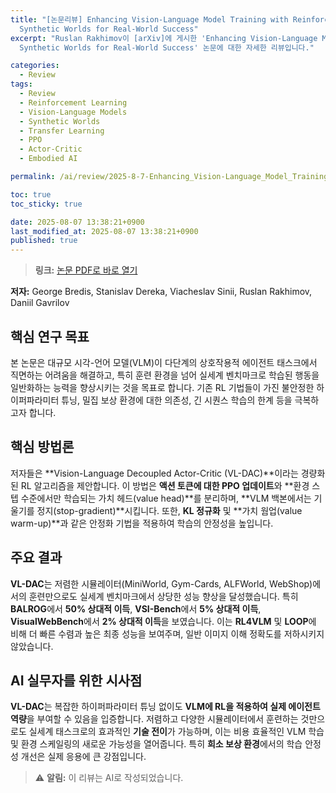 ```yaml
---
title: "[논문리뷰] Enhancing Vision-Language Model Training with Reinforcement Learning in
  Synthetic Worlds for Real-World Success"
excerpt: "Ruslan Rakhimov이 [arXiv]에 게시한 'Enhancing Vision-Language Model Training with Reinforcement Learning in
  Synthetic Worlds for Real-World Success' 논문에 대한 자세한 리뷰입니다."

categories:
  - Review
tags:
  - Review
  - Reinforcement Learning
  - Vision-Language Models
  - Synthetic Worlds
  - Transfer Learning
  - PPO
  - Actor-Critic
  - Embodied AI

permalink: /ai/review/2025-8-7-Enhancing_Vision-Language_Model_Training_with_Reinforcement_Learning_in_Synthetic_Worlds_for_Real-World_Success/

toc: true
toc_sticky: true

date: 2025-08-07 13:38:21+0900
last_modified_at: 2025-08-07 13:38:21+0900
published: true
---
```

> **링크:** [논문 PDF로 바로 열기](https://arxiv.org/abs/2508.04280)

**저자:** George Bredis, Stanislav Dereka, Viacheslav Sinii, Ruslan Rakhimov, Daniil Gavrilov



## 핵심 연구 목표
본 논문은 대규모 시각-언어 모델(VLM)이 다단계의 상호작용적 에이전트 태스크에서 직면하는 어려움을 해결하고, 특히 훈련 환경을 넘어 실세계 벤치마크로 학습된 행동을 일반화하는 능력을 향상시키는 것을 목표로 합니다. 기존 RL 기법들이 가진 불안정한 하이퍼파라미터 튜닝, 밀집 보상 환경에 대한 의존성, 긴 시퀀스 학습의 한계 등을 극복하고자 합니다.

## 핵심 방법론
저자들은 **Vision-Language Decoupled Actor-Critic (VL-DAC)**이라는 경량화된 RL 알고리즘을 제안합니다. 이 방법은 **액션 토큰에 대한 PPO 업데이트**와 **환경 스텝 수준에서만 학습되는 가치 헤드(value head)**를 분리하며, **VLM 백본에서는 기울기를 정지(stop-gradient)**시킵니다. 또한, **KL 정규화** 및 **가치 웜업(value warm-up)**과 같은 안정화 기법을 적용하여 학습의 안정성을 높입니다.

## 주요 결과
**VL-DAC**는 저렴한 시뮬레이터(MiniWorld, Gym-Cards, ALFWorld, WebShop)에서의 훈련만으로도 실세계 벤치마크에서 상당한 성능 향상을 달성했습니다. 특히 **BALROG**에서 **50% 상대적 이득**, **VSI-Bench**에서 **5% 상대적 이득**, **VisualWebBench**에서 **2% 상대적 이득**을 보였습니다. 이는 **RL4VLM** 및 **LOOP**에 비해 더 빠른 수렴과 높은 최종 성능을 보여주며, 일반 이미지 이해 정확도를 저하시키지 않았습니다.

## AI 실무자를 위한 시사점
**VL-DAC**는 복잡한 하이퍼파라미터 튜닝 없이도 **VLM에 RL을 적용하여 실제 에이전트 역량**을 부여할 수 있음을 입증합니다. 저렴하고 다양한 시뮬레이터에서 훈련하는 것만으로도 실세계 태스크로의 효과적인 **기술 전이**가 가능하며, 이는 비용 효율적인 VLM 학습 및 환경 스케일링의 새로운 가능성을 열어줍니다. 특히 **희소 보상 환경**에서의 학습 안정성 개선은 실제 응용에 큰 강점입니다.

> ⚠️ **알림:** 이 리뷰는 AI로 작성되었습니다.